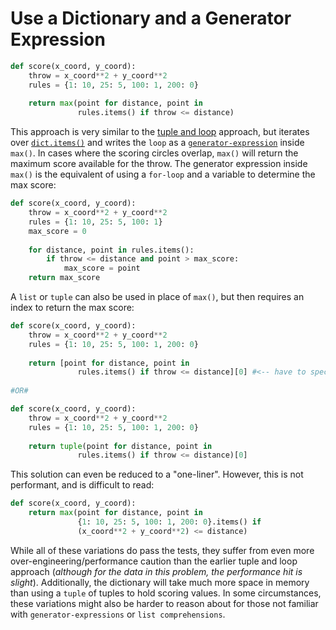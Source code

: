 # Use a Dictionary and a Generator Expression

```python
def score(x_coord, y_coord):
    throw = x_coord**2 + y_coord**2
    rules = {1: 10, 25: 5, 100: 1, 200: 0}
    
    return max(point for distance, point in 
               rules.items() if throw <= distance)
```


This approach is very similar to the  [tuple and loop][approach-tuple-and-loop] approach, but iterates over [`dict.items()`][dict-items] and writes the `loop` as a [`generator-expression`][generator-expression] inside `max()`.
In cases where the scoring circles overlap, `max()` will return the maximum score available for the throw.
The generator expression inside `max()` is the equivalent of using a `for-loop` and a variable to determine the max score:


```python
def score(x_coord, y_coord):
    throw = x_coord**2 + y_coord**2
    rules = {1: 10, 25: 5, 100: 1}
    max_score = 0
    
    for distance, point in rules.items():
        if throw <= distance and point > max_score:
            max_score = point
    return max_score
```


A `list` or `tuple` can also be used in place of `max()`, but then requires an index to return the max score:

```python
def score(x_coord, y_coord):
    throw = x_coord**2 + y_coord**2
    rules = {1: 10, 25: 5, 100: 1, 200: 0}
    
    return [point for distance, point in 
               rules.items() if throw <= distance][0] #<-- have to specify index 0.
               
#OR#

def score(x_coord, y_coord):
    throw = x_coord**2 + y_coord**2
    rules = {1: 10, 25: 5, 100: 1, 200: 0}
    
    return tuple(point for distance, point in 
               rules.items() if throw <= distance)[0]
```


This solution can even be reduced to a "one-liner".
However, this is not performant, and is difficult to read:

```python
def score(x_coord, y_coord):    
    return max(point for distance, point in 
               {1: 10, 25: 5, 100: 1, 200: 0}.items() if 
               (x_coord**2 + y_coord**2) <= distance)
```

While all of these variations do pass the tests, they suffer from even more over-engineering/performance caution than the earlier tuple and loop approach (_although for the data in this problem, the performance hit is slight_).
Additionally, the dictionary will take much more space in memory than using a `tuple` of tuples to hold scoring values.
In some circumstances, these variations might also be harder to reason about for those not familiar with `generator-expressions` or `list comprehensions`.


[approach-tuple-and-loop]:  https://exercism.org/tracks/python/exercises/darts/approaches/tuple-and-loop
[dict-items]: https://docs.python.org/3/library/stdtypes.html#dict.items
[generator-expression]: https://dbader.org/blog/python-generator-expressions
